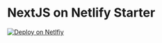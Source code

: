 # NextJS on Netlify Starter

[![Deploy on Netlfiy](https://www.netlify.com/img/deploy/button.svg)](https://app.netlify.com/start/deploy?repository=https://github.com/achingachris/next-netlify-starter)
